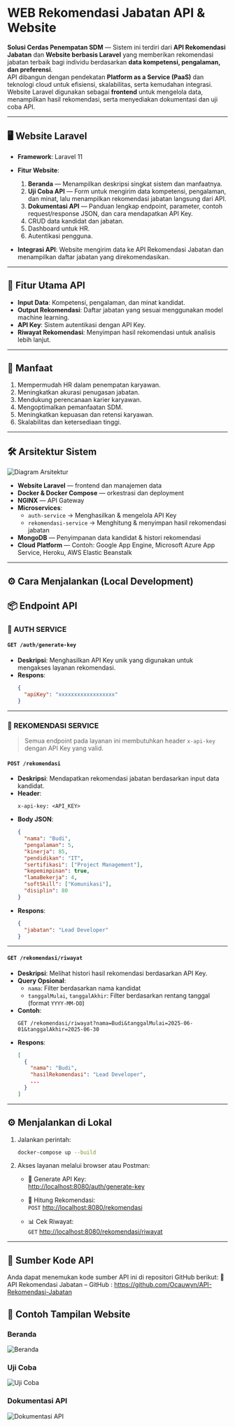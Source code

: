 # WEB Rekomendasi Jabatan API & Website

**Solusi Cerdas Penempatan SDM** — Sistem ini terdiri dari **API Rekomendasi Jabatan** dan **Website berbasis Laravel** yang memberikan rekomendasi jabatan terbaik bagi individu berdasarkan **data kompetensi, pengalaman, dan preferensi**.  
API dibangun dengan pendekatan **Platform as a Service (PaaS)** dan teknologi cloud untuk efisiensi, skalabilitas, serta kemudahan integrasi. Website Laravel digunakan sebagai **frontend** untuk mengelola data, menampilkan hasil rekomendasi, serta menyediakan dokumentasi dan uji coba API.

---

## 🖥️ Website Laravel

- **Framework**: Laravel 11  
- **Fitur Website**:
  1. **Beranda** — Menampilkan deskripsi singkat sistem dan manfaatnya.  
  2. **Uji Coba API** — Form untuk mengirim data kompetensi, pengalaman, dan minat, lalu menampilkan rekomendasi jabatan langsung dari API.  
  3. **Dokumentasi API** — Panduan lengkap endpoint, parameter, contoh request/response JSON, dan cara mendapatkan API Key.  
  4. CRUD data kandidat dan jabatan.  
  5. Dashboard untuk HR.  
  6. Autentikasi pengguna.  

- **Integrasi API**: Website mengirim data ke API Rekomendasi Jabatan dan menampilkan daftar jabatan yang direkomendasikan.

---

## 🚀 Fitur Utama API

- **Input Data**: Kompetensi, pengalaman, dan minat kandidat.  
- **Output Rekomendasi**: Daftar jabatan yang sesuai menggunakan model machine learning.  
- **API Key**: Sistem autentikasi dengan API Key.  
- **Riwayat Rekomendasi**: Menyimpan hasil rekomendasi untuk analisis lebih lanjut.  

---

## 🎯 Manfaat

1. Mempermudah HR dalam penempatan karyawan.  
2. Meningkatkan akurasi penugasan jabatan.  
3. Mendukung perencanaan karier karyawan.  
4. Mengoptimalkan pemanfaatan SDM.  
5. Meningkatkan kepuasan dan retensi karyawan.  
6. Skalabilitas dan ketersediaan tinggi.  

---

## 🛠 Arsitektur Sistem

![Diagram Arsitektur](arsitektur_rekomendasi_jabatan.png)

- **Website Laravel** — frontend dan manajemen data  
- **Docker & Docker Compose** — orkestrasi dan deployment  
- **NGINX** — API Gateway  
- **Microservices**:  
  - `auth-service` → Menghasilkan & mengelola API Key  
  - `rekomendasi-service` → Menghitung & menyimpan hasil rekomendasi jabatan  
- **MongoDB** — Penyimpanan data kandidat & histori rekomendasi  
- **Cloud Platform** — Contoh: Google App Engine, Microsoft Azure App Service, Heroku, AWS Elastic Beanstalk  

---

## ⚙️ Cara Menjalankan (Local Development)

## 📦 Endpoint API

### 🔐 AUTH SERVICE

#### `GET /auth/generate-key`

- **Deskripsi**: Menghasilkan API Key unik yang digunakan untuk mengakses layanan rekomendasi.
- **Respons**:
  ```json
  {
    "apiKey": "xxxxxxxxxxxxxxxxxx"
  }
  ```

---

### 🧠 REKOMENDASI SERVICE

> Semua endpoint pada layanan ini membutuhkan header `x-api-key` dengan API Key yang valid.

#### `POST /rekomendasi`

- **Deskripsi**: Mendapatkan rekomendasi jabatan berdasarkan input data kandidat.
- **Header**:
  ```
  x-api-key: <API_KEY>
  ```
- **Body JSON**:
  ```json
  {
    "nama": "Budi",
    "pengalaman": 5,
    "kinerja": 85,
    "pendidikan": "IT",
    "sertifikasi": ["Project Management"],
    "kepemimpinan": true,
    "lamaBekerja": 4,
    "softSkill": ["Komunikasi"],
    "disiplin": 80
  }
  ```
- **Respons**:
  ```json
  {
    "jabatan": "Lead Developer"
  }
  ```

---

#### `GET /rekomendasi/riwayat`

- **Deskripsi**: Melihat histori hasil rekomendasi berdasarkan API Key.
- **Query Opsional**:
  - `nama`: Filter berdasarkan nama kandidat
  - `tanggalMulai`, `tanggalAkhir`: Filter berdasarkan rentang tanggal (format `YYYY-MM-DD`)
- **Contoh**:
  ```
  GET /rekomendasi/riwayat?nama=Budi&tanggalMulai=2025-06-01&tanggalAkhir=2025-06-30
  ```
- **Respons**:
  ```json
  [
    {
      "nama": "Budi",
      "hasilRekomendasi": "Lead Developer",
      ...
    }
  ]
  ```

---

## ⚙️ Menjalankan di Lokal

1. Jalankan perintah:
   ```bash
   docker-compose up --build
   ```

2. Akses layanan melalui browser atau Postman:

   - 🔑 Generate API Key:  
     [http://localhost:8080/auth/generate-key](http://localhost:8080/auth/generate-key)

   - 🧠 Hitung Rekomendasi:  
     `POST` [http://localhost:8080/rekomendasi](http://localhost:8080/rekomendasi)

   - 📊 Cek Riwayat:  
     `GET` [http://localhost:8080/rekomendasi/riwayat](http://localhost:8080/rekomendasi/riwayat)

---

## 📂 Sumber Kode API
Anda dapat menemukan kode sumber API ini di repositori GitHub berikut:
🔗 API Rekomendasi Jabatan – GitHub : https://github.com/Ocauwyn/API-Rekomendasi-Jabatan

## 📸 Contoh Tampilan Website
### Beranda
![Beranda](screenshots/halaman-utama.jpg)

### Uji Coba
![Uji Coba](screenshots/detail-penjahit.jpg)

### Dokumentasi API
![Dokumentasi API](screenshots/dashboard-admin.jpg)

